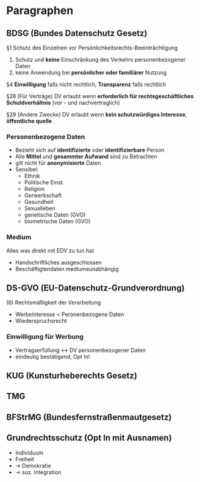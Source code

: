 # Paragraphen

## BDSG (Bundes Datenschutz Gesetz)
§1 Schutz des Einzelnen vor Persönlichkeitsrechts-Beeinträchtigung
1.  Schutz und __keine__ Einschränkung des Verkehrs personenbezogener Daten
2.  keine Anwendung bei __persönlicher oder familiärer__ Nutzung

§4 __Einwilligung__ falls nicht rechtlich, __Transparenz__ falls rechtlich

§28 (Für Verträge) DV erlaubt wenn __erforderlich für rechtsgeschäftliches Schuldverhältnis__ (vor - und nachvertraglich)

§29 (Andere Zwecke) DV erlaubt wenn __kein schutzwürdiges Interesse__, __öffentliche quelle__

### Personenbezogene Daten
*   Bezieht sich auf __identifizierte__ oder __identifizierbare__ Person
*   Alle __Mittel__ und __gesammter Aufwand__ sind zu Betrachten
*   gilt nicht für __anonymisierte__ Daten
*   Sensibel:
    - Ethnik
    - Politische Einst.
    - Religion
    - Gerwerkschaft
    - Gesundheit
    - Sexualleben
    - genetische Daten (GVO)
    - biometrische Daten (GVO)

### Medium
Alles was direkt mit EDV zu tun hat
*   Handschriftliches ausgeschlossen
*   Beschäftigtendaten mediumsunabhängig

## DS-GVO (EU-Datenschutz-Grundverordnung)
(6) Rechtsmäßigkeit der Verarbeitung
*   Werbeinteresse < Peronenbezogene Daten
*   Wiederspruchsrecht

### Einwilligung für Werbung
*   Vertragserfüllung <-> DV personenbezogener Daten
*   eindeutig bestätigend, Opt In!

## KUG (Kunsturheberechts Gesetz)

## TMG

## BFStrMG (Bundesfernstraßenmautgesetz)


## Grundrechtsschutz (Opt In mit Ausnamen)
*   Individuum
*   Freiheit
*   -> Demokratie
*   -> soz. Integration
